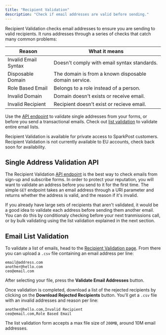 ```yaml
---
title: "Recipient Validation"
description: "Check if email addresses are valid before sending."
---
```


Recipient Validation checks email addresses to ensure you are sending to valid recipients. It runs addresses through a series of checks that catch many common problems:

| Reason               | What it means |
|----------------------|---------------|
| Invalid Email Syntax | Doesn't comply with email syntax standards. |
| Disposable Domain    | The domain is from a known disposable domain service. |
| Role Based Email     | Belongs to a role instead of a person. |
| Invalid Domain       | Domain doesn't exists or receive email. |
| Invalid Recipient    | Recipient doesn't exist or recieve email. |

Use the [API endpoint](#header-single-address-validation-api) to validate single addresses from your forms, or before you send a transactional emails. Check out [list validation](#header-email-list-validation) to validate entire email lists.

Recipient Validation is available for private access to SparkPost customers. Recipient Validation is not currently available to EU accounts, check back soon for availability.

## Single Address Validation API

The Recipient Validation [API endpoint](https://developers.sparkpost.com/api/recipient-validation) is the best way to check emails from sign-up and subscribe forms. In order to protect your reputation, you will want to validate an address before you send to it for the first time. The simple `GET` endpoint takes an email address through a URI parameter and returns whether the address is valid, and the reason if it's invalid.

If you already have large sets of recipients that aren't validated, it would be a good idea to validate each address before sending them another email. You can do this by conditionaly checking before your next tranmissions call, or by bulk validating using the list validation explained in the next section.

## Email List Validation

To validate a list of emails, head to the [Recipient Validation page](https://app.sparkpost.com/recipient-validation). From there you can upload a `.csv` file containing an email address per line:

```
email@address.com
another@hello.com
ceo@email.com
```

After selecting your file, press the **Validate Email Addresses** button.

Once validation is completed, download a list of the rejected recipients by clicking on the **Download Rejected Recipients** button. You'll get a `.csv` file with an invalid addresses and reason per line:

```
another@hello.com,Invalid Recipient
ceo@email.com,Role Based Email
```

The list validation form accepts a max file size of `200MB`, around 10M email addresses.
